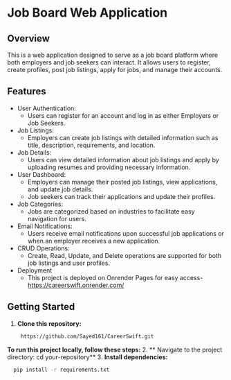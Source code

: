 # Job Board Web Application

## Overview
This is a web application designed to serve as a job board platform where both employers and job seekers can interact. It allows users to register, create profiles, post job listings, apply for jobs, and manage their accounts.


## Features
- User Authentication:
  - Users can register for an account and log in as either Employers or Job Seekers.
- Job Listings:
  - Employers can create job listings with detailed information such as title, description, requirements, and location.
- Job Details:
  - Users can view detailed information about job listings and apply by uploading resumes and providing necessary information.
- User Dashboard:
  - Employers can manage their posted job listings, view applications, and update job details.
  - Job seekers can track their applications and update their profiles.
- Job Categories:
  - Jobs are categorized based on industries to facilitate easy navigation for users.
- Email Notifications:
  - Users receive email notifications upon successful job applications or when an employer receives a new application.
- CRUD Operations:
  - Create, Read, Update, and Delete operations are supported for both job listings and user profiles.
- Deployment
  - This project is deployed on Onrender Pages for easy access- https://careerswift.onrender.com/

## Getting Started
1. **Clone this repository:**
   ```bash
    https://github.com/Sayed161/CareerSwift.git 
**To run this project locally, follow these steps:**
2. ** Navigate to the project directory: cd your-repository**
3. **Install dependencies:**
   ```bash
     pip install -r requirements.txt



